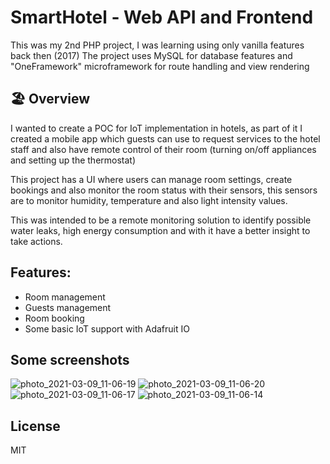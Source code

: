# SmartHotel - Web API and Frontend

This was my 2nd PHP project, I was learning using only vanilla features back then (2017)
The project uses MySQL for database features and "OneFramework" microframework for route handling and view rendering

## 🏖 Overview

I wanted to create a POC for IoT implementation in hotels, as part of it I created a mobile app which guests can use to request services to the hotel staff and also have remote control of their room (turning on/off appliances and setting up the thermostat)

This project has a UI where users can manage room settings, create bookings and also monitor the room status with their sensors, this sensors are to monitor humidity, temperature and also light intensity values.

This was intended to be a remote monitoring solution to identify possible water leaks, high energy consumption and with it have a better insight to take actions.

## Features:

- Room management
- Guests management
- Room booking
- Some basic IoT support with Adafruit IO

## Some screenshots

![photo_2021-03-09_11-06-19](https://user-images.githubusercontent.com/4296205/110517006-8699b680-80c7-11eb-8283-637384594386.jpg)
![photo_2021-03-09_11-06-20](https://user-images.githubusercontent.com/4296205/110517011-87324d00-80c7-11eb-8743-b1c95fe1391f.jpg)
![photo_2021-03-09_11-06-17](https://user-images.githubusercontent.com/4296205/110517015-87324d00-80c7-11eb-9815-f8d2b73daf65.jpg)
![photo_2021-03-09_11-06-14](https://user-images.githubusercontent.com/4296205/110517018-87cae380-80c7-11eb-84ce-af0485b0f395.jpg)

## License
MIT

